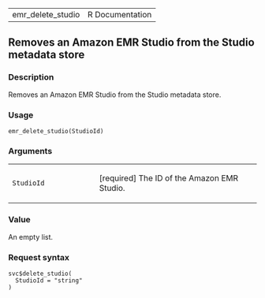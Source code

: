 <table style="width: 100%;">
<tbody>
<tr class="odd">
<td>emr_delete_studio</td>
<td style="text-align: right;">R Documentation</td>
</tr>
</tbody>
</table>

## Removes an Amazon EMR Studio from the Studio metadata store

### Description

Removes an Amazon EMR Studio from the Studio metadata store.

### Usage

    emr_delete_studio(StudioId)

### Arguments

<table>
<colgroup>
<col style="width: 35%" />
<col style="width: 65%" />
</colgroup>
<tbody>
<tr class="odd">
<td><code id="emr_delete_studio_:_StudioId">StudioId</code></td>
<td><p>[required] The ID of the Amazon EMR Studio.</p></td>
</tr>
</tbody>
</table>

### Value

An empty list.

### Request syntax

    svc$delete_studio(
      StudioId = "string"
    )
